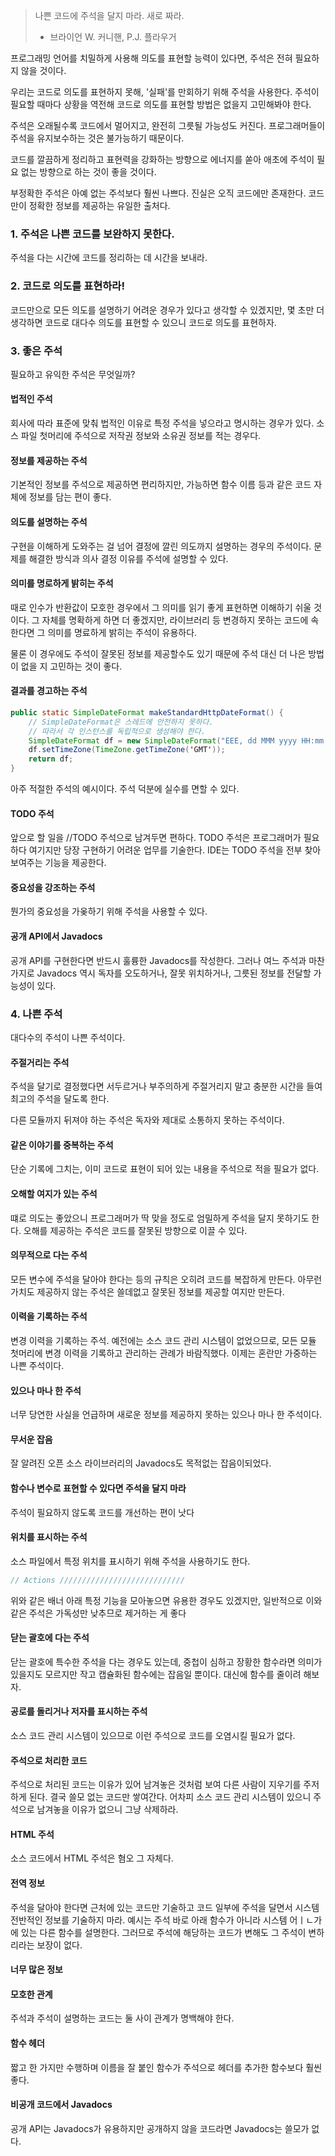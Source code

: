 > 나쁜 코드에 주석을 달지 마라. 새로 짜라.
>
> - 브라이언 W. 커니핸, P.J. 플라우거

프로그래밍 언어를 치밀하게 사용해 의도를 표현할 능력이 있다면, 주석은 전혀 필요하지 않을 것이다.

우리는 코드로 의도를 표현하지 못해, '실패'를 만회하기 위해 주석을 사용한다. 주석이 필요할 때마다 상황을 역전해 코드로 의도를 표현할 방법은 없을지 고민해봐야 한다.

주석은 오래될수록 코드에서 멀어지고, 완전히 그릇될 가능성도 커진다. 프로그래머들이 주석을 유지보수하는 것은 불가능하기 때문이다.

코드를 깔끔하게 정리하고 표현력을 강화하는 방향으로 에너지를 쏟아 애초에 주석이 필요 없는 방향으로 하는 것이 좋을 것이다.

부정확한 주석은 아예 없는 주석보다 훨씬 나쁘다. 진실은 오직 코드에만 존재한다. 코드만이 정확한 정보를 제공하는 유일한 출처다.

### 1. 주석은 나쁜 코드를 보완하지 못한다.

주석을 다는 시간에 코드를 정리하는 데 시간을 보내라.

### 2. 코드로 의도를 표현하라!

코드만으로 모든 의도를 설명하기 어려운 경우가 있다고 생각할 수 있겠지만, 몇 초만 더 생각하면 코드로 대다수 의도를 표현할 수 있으니 코드로 의도를 표현하자.

### 3. 좋은 주석

필요하고 유익한 주석은 무엇일까?

#### 법적인 주석

회사에 따라 표준에 맞춰 법적인 이유로 특정 주석을 넣으라고 명시하는 경우가 있다. 소스 파일 첫머리에 주석으로 저작권 정보와 소유권 정보를 적는 경우다.

#### 정보를 제공하는 주석

기본적인 정보를 주석으로 제공하면 편리하지만, 가능하면 함수 이름 등과 같은 코드 자체에 정보를 담는 편이 좋다.

#### 의도를 설명하는 주석

구현을 이해하게 도와주는 걸 넘어 결정에 깔린 의도까지 설명하는 경우의 주석이다. 문제를 해결한 방식과 의사 결정 이유를 주석에 설명할 수 있다.

#### 의미를 명로하게 밝히는 주석

때로 인수가 반환값이 모호한 경우에서 그 의미를 읽기 좋게 표현하면 이해하기 쉬울 것이다. 그 자체를 명확하게 하면 더 좋겠지만, 라이브러리 등 변경하지 못하는 코드에 속한다면 그 의미를 명료하게 밝히는 주석이 유용하다.

물론 이 경우에도 주석이 잘못된 정보를 제공할수도 있기 때문에 주석 대신 더 나은 방법이 없을 지 고민하는 것이 좋다.

#### 결과를 경고하는 주석

```java
public static SimpleDateFormat makeStandardHttpDateFormat() {
    // SimpleDateFormat은 스레드에 안전하지 못하다.
    // 따라서 각 인스턴스를 독립적으로 생성해야 한다.
    SimpleDateFormat df = new SimpleDateFormat("EEE, dd MMM yyyy HH:mm:ss z");
    df.setTimeZone(TimeZone.getTimeZone('GMT'));
    return df;
}
```

아주 적절한 주석의 예시이다. 주석 덕분에 실수를 면할 수 있다.

#### TODO 주석

앞으로 할 일을 //TODO 주석으로 남겨두면 편하다. TODO 주석은 프로그래머가 필요하다 여기지만 당장 구현하기 어려운 업무를 기술한다. IDE는 TODO 주석을 전부 찾아 보여주는 기능을 제공한다.

#### 중요성을 강조하는 주석

뭔가의 중요성을 가옺하기 위해 주석을 사용할 수 있다.

#### 공개 API에서 Javadocs

공개 API를 구현한다면 반드시 훌륭한 Javadocs를 작성한다. 그러나 여느 주석과 마찬가지로 Javadocs 역시 독자를 오도하거나, 잘못 위치하거나, 그릇된 정보를 전달할 가능성이 있다.

### 4. 나쁜 주석

대다수의 주석이 나쁜 주석이다.

#### 주절거리는 주석

주석을 달기로 결정했다면 서두르거나 부주의하게 주절거리지 말고 충분한 시간을 들여 최고의 주석을 달도록 한다.

다른 모듈까지 뒤져야 하는 주석은 독자와 제대로 소통하지 못하는 주석이다.

#### 같은 이야기를 중복하는 주석

단순 기록에 그치는, 이미 코드로 표현이 되어 있는 내용을 주석으로 적을 필요가 없다.

#### 오해할 여지가 있는 주석

떄로 의도는 좋았으니 프로그래머가 딱 맞을 정도로 엄밀하게 주석을 달지 못하기도 한다. 오해를 제공하는 주석은 코드를 잘못된 방향으로 이끌 수 있다.

#### 의무적으로 다는 주석

모든 변수에 주석을 달아야 한다는 등의 규칙은 오히려 코드를 복잡하게 만든다. 아무런 가치도 제공하지 않는 주석은 쓸데없고 잘못된 정보를 제공할 여지만 만든다.

#### 이력을 기록하는 주석

변경 이력을 기록하는 주석. 예전에는 소스 코드 관리 시스템이 없었으므로, 모든 모듈 첫머리에 변경 이력을 기록하고 관리하는 관례가 바람직했다. 이제는 혼란만 가중하는 나쁜 주석이다.

#### 있으나 마나 한 주석

너무 당연한 사실을 언급하며 새로운 정보를 제공하지 못하는 있으나 마나 한 주석이다.

#### 무서운 잡음

잘 알려진 오픈 소스 라이브러리의 Javadocs도 목적없는 잡음이되었다.

#### 함수나 변수로 표현할 수 있다면 주석을 달지 마라

주석이 필요하지 않도록 코드를 개선하는 편이 낫다

#### 위치를 표시하는 주석

소스 파일에서 특정 위치를 표시하기 위해 주석을 사용하기도 한다.

```js
// Actions ////////////////////////////
```

위와 같은 배너 아래 특정 기능을 모아놓으면 유용한 경우도 있겠지만, 일반적으로 이와 같은 주석은 가독성만 낮추므로 제거하는 게 좋다

#### 닫는 괄호에 다는 주석

닫는 괄호에 특수한 주석을 다는 경우도 있는데, 중첩이 심하고 장황한 함수라면 의미가 있을지도 모르지만 작고 캡슐화된 함수에는 잡음일 뿐이다. 대신에 함수를 줄이려 해보자.

#### 공로를 돌리거나 저자를 표시하는 주석

소스 코드 관리 시스템이 있으므로 이런 주석으로 코드를 오염시킬 필요가 없다.

#### 주석으로 처리한 코드

주석으로 처리된 코드는 이유가 있어 남겨놓은 것처럼 보여 다른 사람이 지우기를 주저하게 된다. 결국 쓸모 없는 코드만 쌓여간다. 어차피 소스 코드 관리 시스템이 있으니 주석으로 남겨놓을 이유가 없으니 그냥 삭제하라.

#### HTML 주석

소스 코드에서 HTML 주석은 혐오 그 자체다.

#### 전역 정보

주석을 달아야 한다면 근처에 있는 코드만 기술하고 코드 일부에 주석을 달면서 시스템 전반적인 정보를 기술하지 마라. 예시는 주석 바로 아래 함수가 아니라 시스템 어ㅣㄴ가에 있는 다른 함수를 설명한다. 그러므로 주석에 해당하는 코드가 변해도 그 주석이 변하리라는 보장이 없다.

#### 너무 많은 정보

#### 모호한 관계

주석과 주석이 설명하는 코드는 둘 사이 관계가 명백해야 한다.

#### 함수 헤더

짧고 한 가지만 수행하며 이름을 잘 붙인 함수가 주석으로 헤더를 추가한 함수보다 훨씬 좋다.

#### 비공개 코드에서 Javadocs

공개 API는 Javadocs가 유용하지만 공개하지 않을 코드라면 Javadocs는 쓸모가 없다.
